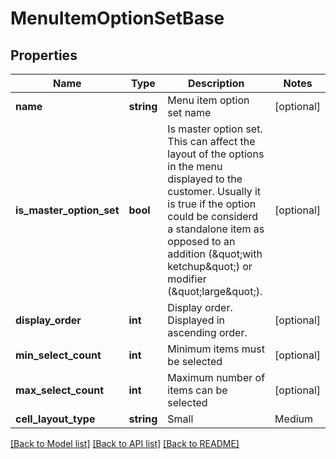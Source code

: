 # MenuItemOptionSetBase

## Properties
Name | Type | Description | Notes
------------ | ------------- | ------------- | -------------
**name** | **string** | Menu item option set name | [optional] 
**is_master_option_set** | **bool** | Is master option set. This can affect the layout of the options in the menu displayed to the customer. Usually it is true if the option could be considerd a standalone item as opposed to an addition (\&quot;with ketchup\&quot;) or modifier (\&quot;large\&quot;). | [optional] 
**display_order** | **int** | Display order. Displayed in ascending order. | [optional] 
**min_select_count** | **int** | Minimum items must be selected | [optional] 
**max_select_count** | **int** | Maximum number of items can be selected | [optional] 
**cell_layout_type** | **string** | Small | Medium | Large  Affects the layout of the menu. | [optional] 

[[Back to Model list]](../README.md#documentation-for-models) [[Back to API list]](../README.md#documentation-for-api-endpoints) [[Back to README]](../README.md)


